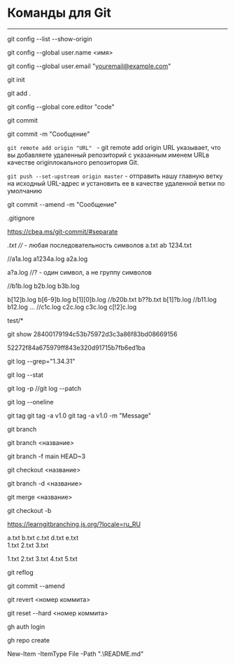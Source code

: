# Команды для Git
___
git config --list --show-origin

git config --global user.name <имя>

git config --global user.email "youremail@example.com"

git init

git add .

git config --global core.editor "code"

git commit

git commit -m "Сообщение"

`git remote add origin "URL" ` - git remote add origin URL указывает, что вы добавляете удаленный репозиторий с указанным именем URLв качестве originлокального репозитория Git.

`git push --set-upstream origin master` - отправить нашу главную ветку на исходный URL-адрес и установить ее в качестве удаленной ветки по умолчанию

git commit --amend -m "Сообщение"

.gitignore

https://cbea.ms/git-commit/#separate

*.txt      //* - любая последовательность символов   a.txt ab   1234.txt

//a1a.log  a1234a.log   a2a.log

a?a.log  //? - один символ, а не группу символов

//b1b.log b2b.log b3b.log

b[12]b.log
b[6-9]b.log
b[1][0]b.log //b20b.txt b??b.txt
b[1]?b.log //b11.log b12.log ...
//c1c.log c2c.log c3c.log
c[!2]c.log

test/*

git show 28400179194c53b75972d3c3a86f83bd08669156

52272f84a675979ff843e320d91715b7fb6ed1ba

git log --grep="1.34.31"

git log --stat

git log -p  //git log --patch

git log --oneline

git tag
git tag -a v1.0
git tag -a v1.0 -m "Message"

git branch

git branch <название>

git branch -f main HEAD~3

git checkout <название>

git branch -d <название>

git merge <название>

git checkout -b <name>

https://learngitbranching.js.org/?locale=ru_RU

a.txt  b.txt  c.txt  d.txt e.txt        
                     1.txt 2.txt 3.txt

1.txt 2.txt 3.txt 4.txt 5.txt

git reflog

git commit --amend

git revert <номер коммита>

git reset --hard <номер коммита>


gh auth login

gh repo create

New-Item -ItemType File -Path ".\README.md"
